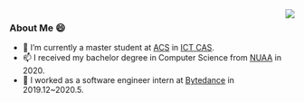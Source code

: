 

<img align="right" src="https://github-readme-stats.vercel.app/api?username=SeanLi-OI&show_icons=true&icon_color=CE1D2D&text_color=718096&bg_color=ffffff&hide_title=false" />

### About Me 😄

- 🔭 I’m currently a master student at [ACS](http://acs.ict.ac.cn/) in [ICT CAS](http://www.ict.ac.cn/).
- 📫 I received my bachelor degree in Computer Science from [NUAA](http://iao.nuaa.edu.cn/) in 2020.
- 💬 I worked as a software engineer intern at [Bytedance](http://www.bytedance.com) in 2019.12~2020.5.

<!--
**SeanLi-OI/SeanLi-OI** is a ✨ _special_ ✨ repository because its `README.md` (this file) appears on your GitHub profile.

### Hi there 👋

Here are some ideas to get you started:

- 🔭 I’m currently working on ...
- 🌱 I’m currently learning ...
- 👯 I’m looking to collaborate on ...
- 🤔 I’m looking for help with ...
- 💬 Ask me about ...
- 📫 How to reach me: ...
- 😄 Pronouns: ...
- ⚡ Fun fact: ...
-->

